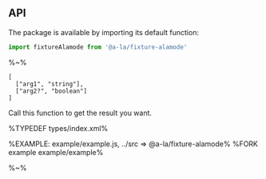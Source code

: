 ## API

The package is available by importing its default function:

```js
import fixtureAlamode from '@a-la/fixture-alamode'
```

%~%

```## fixtureAlamode
[
  ["arg1", "string"],
  ["arg2?", "boolean"]
]
```

Call this function to get the result you want.

%TYPEDEF types/index.xml%

%EXAMPLE: example/example.js, ../src => @a-la/fixture-alamode%
%FORK example example/example%

%~%